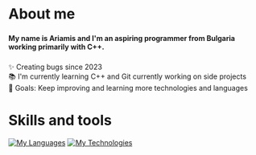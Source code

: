 <h1 align="left">About me</h1>

###

<h4 align="left">My name is Ariamis and I'm an aspiring programmer from Bulgaria working primarily with C++.</h4>

###

<p align="left">✨ Creating bugs since 2023<br>📚 I'm currently learning C++ and  Git currently working on side projects<br>🎯 Goals: Keep improving and learning more technologies and languages</p>

###

<h1 align="left">Skills and tools</h1>

[![My Languages](https://skillicons.dev/icons?i=cpp,c,python)](https://skillicons.dev)
[![My Technologies](https://skillicons.dev/icons?i=git,github,neovim,visualstudio,vscode,linux,kali,ubuntu,windows)](https://skillicons.dev)

###
